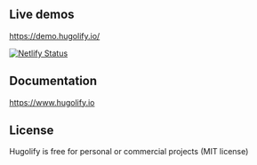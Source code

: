 ## Live demos

https://demo.hugolify.io/

[![Netlify Status](https://api.netlify.com/api/v1/badges/5a4fa061-e7a5-4e66-9612-4fae713bda09/deploy-status)](https://app.netlify.com/sites/hugolify-demo/deploys)

## Documentation
https://www.hugolify.io

## License
Hugolify is free for personal or commercial projects (MIT license)
